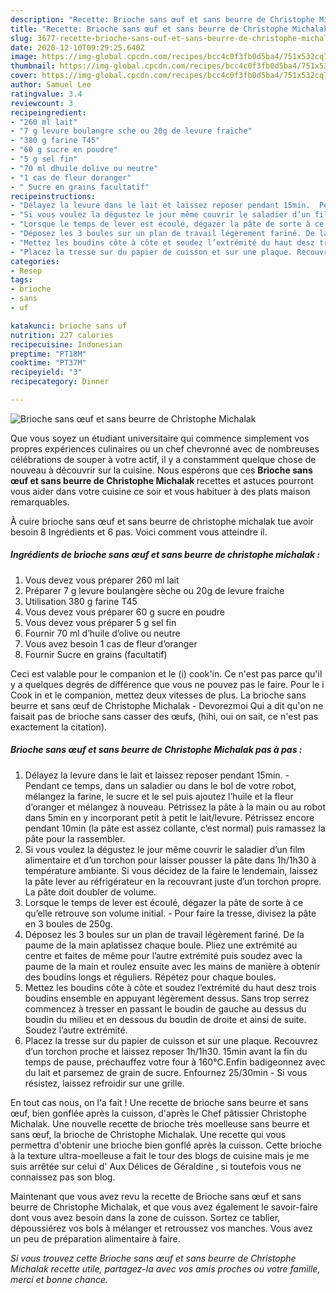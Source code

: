 ```yaml
---
description: "Recette: Brioche sans œuf et sans beurre de Christophe Michalak"
title: "Recette: Brioche sans œuf et sans beurre de Christophe Michalak"
slug: 3677-recette-brioche-sans-ouf-et-sans-beurre-de-christophe-michalak
date: 2020-12-10T09:29:25.640Z
image: https://img-global.cpcdn.com/recipes/bcc4c0f3fb0d5ba4/751x532cq70/brioche-sans-oeuf-et-sans-beurre-de-christophe-michalak-photo-principale-de-la-recette.jpg
thumbnail: https://img-global.cpcdn.com/recipes/bcc4c0f3fb0d5ba4/751x532cq70/brioche-sans-oeuf-et-sans-beurre-de-christophe-michalak-photo-principale-de-la-recette.jpg
cover: https://img-global.cpcdn.com/recipes/bcc4c0f3fb0d5ba4/751x532cq70/brioche-sans-oeuf-et-sans-beurre-de-christophe-michalak-photo-principale-de-la-recette.jpg
author: Samuel Lee
ratingvalue: 3.4
reviewcount: 3
recipeingredient:
- "260 ml lait"
- "7 g levure boulangre sche ou 20g de levure fraiche"
- "380 g farine T45"
- "60 g sucre en poudre"
- "5 g sel fin"
- "70 ml dhuile dolive ou neutre"
- "1 cas de fleur doranger"
- " Sucre en grains facultatif"
recipeinstructions:
- "Délayez la levure dans le lait et laissez reposer pendant 15min.  Pendant ce temps, dans un saladier ou dans le bol de votre robot, mélangez la farine, le sucre et le sel puis ajoutez l’huile et la fleur d’oranger et mélangez à nouveau. Pétrissez la pâte à la main ou au robot dans 5min en y incorporant petit à petit le lait/levure. Pétrissez encore pendant 10min (la pâte est assez collante, c’est normal) puis ramassez la pâte pour la rassembler."
- "Si vous voulez la dégustez le jour même couvrir le saladier d’un film alimentaire et d’un torchon pour laisser pousser la pâte dans 1h/1h30 à température ambiante. Si vous décidez de la faire le lendemain, laissez la pâte lever au réfrigérateur en la recouvrant juste d’un torchon propre. La pâte doit doubler de volume."
- "Lorsque le temps de lever est écoulé, dégazer la pâte de sorte à ce qu’elle retrouve son volume initial.  Pour faire la tresse, divisez la pâte en 3 boules de 250g."
- "Déposez les 3 boules sur un plan de travail légèrement fariné. De la paume de la main aplatissez chaque boule. Pliez une extrémité au centre et faites de même pour l’autre extrémité puis soudez avec la paume de la main et roulez ensuite avec les mains de manière à obtenir des boudins longs et réguliers. Répétez pour chaque boules."
- "Mettez les boudins côte à côte et soudez l’extrémité du haut desz trois boudins ensemble en appuyant légèrement dessus. Sans trop serrez commencez à tresser en passant le boudin de gauche au dessus du boudin du milieu et en dessous du boudin de droite et ainsi de suite. Soudez l’autre extrémité."
- "Placez la tresse sur du papier de cuisson et sur une plaque. Recouvrez d’un torchon proche et laissez reposer 1h/1h30. 15min avant la fin du temps de pause, préchauffez votre four à 160°C.Enfin badigeonnez avec du lait et parsemez de grain de sucre. Enfournez 25/30min  Si vous résistez, laissez refroidir sur une grille."
categories:
- Resep
tags:
- brioche
- sans
- uf

katakunci: brioche sans uf 
nutrition: 227 calories
recipecuisine: Indonesian
preptime: "PT18M"
cooktime: "PT37M"
recipeyield: "3"
recipecategory: Dinner

---
```



![Brioche sans œuf et sans beurre de Christophe Michalak](https://img-global.cpcdn.com/recipes/bcc4c0f3fb0d5ba4/751x532cq70/brioche-sans-oeuf-et-sans-beurre-de-christophe-michalak-photo-principale-de-la-recette.jpg)

Que vous soyez un étudiant universitaire qui commence simplement vos propres expériences culinaires ou un chef chevronné avec de nombreuses célébrations de souper à votre actif, il y a constamment quelque chose de nouveau à découvrir sur la cuisine. Nous espérons que ces <strong> Brioche sans œuf et sans beurre de Christophe Michalak </strong> recettes et astuces pourront vous aider dans votre cuisine ce soir et vous habituer à des plats maison remarquables.

<!--inarticleads1-->

À cuire brioche sans œuf et sans beurre de christophe michalak tue avoir besoin 8 Ingrédients et 6 pas. Voici comment vous atteindre il.

##### Ingrédients de brioche sans œuf et sans beurre de christophe michalak :

1. Vous devez vous préparer 260 ml lait
1. Préparer 7 g levure boulangère sèche ou 20g de levure fraiche
1. Utilisation 380 g farine T45
1. Vous devez vous préparer 60 g sucre en poudre
1. Vous devez vous préparer 5 g sel fin
1. Fournir 70 ml d’huile d’olive ou neutre
1. Vous avez besoin 1 cas de fleur d’oranger
1. Fournir  Sucre en grains (facultatif)


Ceci est valable pour le companion et le (i) cook&#39;in. Ce n&#39;est pas parce qu&#39;il y a quelques degrés de différence que vous ne pouvez pas le faire. Pour le i Cook in et le companion, mettez deux vitesses de plus. La brioche sans beurre et sans œuf de Christophe Michalak - Devorezmoi Qui a dit qu&#39;on ne faisait pas de brioche sans casser des œufs, (hihi, oui on sait, ce n&#39;est pas exactement la citation). 

<!--inarticleads2-->

##### Brioche sans œuf et sans beurre de Christophe Michalak pas à pas :

1. Délayez la levure dans le lait et laissez reposer pendant 15min.  - Pendant ce temps, dans un saladier ou dans le bol de votre robot, mélangez la farine, le sucre et le sel puis ajoutez l’huile et la fleur d’oranger et mélangez à nouveau. Pétrissez la pâte à la main ou au robot dans 5min en y incorporant petit à petit le lait/levure. Pétrissez encore pendant 10min (la pâte est assez collante, c’est normal) puis ramassez la pâte pour la rassembler.
1. Si vous voulez la dégustez le jour même couvrir le saladier d’un film alimentaire et d’un torchon pour laisser pousser la pâte dans 1h/1h30 à température ambiante. Si vous décidez de la faire le lendemain, laissez la pâte lever au réfrigérateur en la recouvrant juste d’un torchon propre. La pâte doit doubler de volume.
1. Lorsque le temps de lever est écoulé, dégazer la pâte de sorte à ce qu’elle retrouve son volume initial.  - Pour faire la tresse, divisez la pâte en 3 boules de 250g.
1. Déposez les 3 boules sur un plan de travail légèrement fariné. De la paume de la main aplatissez chaque boule. Pliez une extrémité au centre et faites de même pour l’autre extrémité puis soudez avec la paume de la main et roulez ensuite avec les mains de manière à obtenir des boudins longs et réguliers. Répétez pour chaque boules.
1. Mettez les boudins côte à côte et soudez l’extrémité du haut desz trois boudins ensemble en appuyant légèrement dessus. Sans trop serrez commencez à tresser en passant le boudin de gauche au dessus du boudin du milieu et en dessous du boudin de droite et ainsi de suite. Soudez l’autre extrémité.
1. Placez la tresse sur du papier de cuisson et sur une plaque. Recouvrez d’un torchon proche et laissez reposer 1h/1h30. 15min avant la fin du temps de pause, préchauffez votre four à 160°C.Enfin badigeonnez avec du lait et parsemez de grain de sucre. Enfournez 25/30min  - Si vous résistez, laissez refroidir sur une grille.


En tout cas nous, on l&#39;a fait ! Une recette de brioche sans beurre et sans œuf, bien gonflée après la cuisson, d&#39;après le Chef pâtissier Christophe Michalak. Une nouvelle recette de brioche très moelleuse sans beurre et sans œuf, la brioche de Christophe Michalak. Une recette qui vous permettra d&#39;obtenir une brioche bien gonflé après la cuisson. Cette brioche à la texture ultra-moelleuse a fait le tour des blogs de cuisine mais je me suis arrêtée sur celui d&#39; Aux Délices de Géraldine , si toutefois vous ne connaissez pas son blog. 

<!--inarticleads1-->

<p>
Maintenant que vous avez revu la recette de Brioche sans œuf et sans beurre de Christophe Michalak, et que vous avez également le savoir-faire dont vous avez besoin dans la zone de cuisson. Sortez ce tablier, dépoussiérez vos bols à mélanger et retroussez vos manches. Vous avez un peu de préparation alimentaire à faire.
</p>

<p>
<i>Si vous trouvez cette Brioche sans œuf et sans beurre de Christophe Michalak recette utile, partagez-la avec vos amis proches ou votre famille, merci et bonne chance.</i>
</p>
